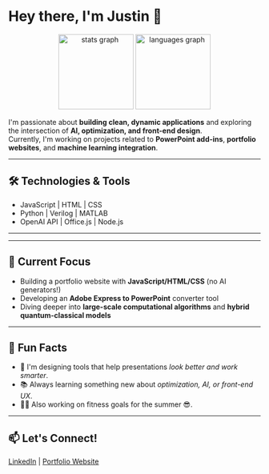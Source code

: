 # Hey there, I'm Justin 👋

<div align="center">
  <img src="https://github-readme-stats.vercel.app/api?username=justinpardo&hide_title=false&hide_rank=false&show_icons=true&include_all_commits=true&count_private=true&disable_animations=false&theme=kacho_ga&locale=en&hide_border=false" height="150" alt="stats graph"  />
  <img src="https://github-readme-stats.vercel.app/api/top-langs?username=justinpardo&locale=en&hide_title=false&layout=compact&card_width=320&langs_count=5&theme=kacho_ga&hide_border=false" height="150" alt="languages graph"  />
</div>

I'm passionate about **building clean, dynamic applications** and exploring the intersection of **AI, optimization, and front-end design**.  
Currently, I'm working on projects related to **PowerPoint add-ins**, **portfolio websites**, and **machine learning integration**.

---

## 🛠️ Technologies & Tools
- JavaScript | HTML | CSS
- Python | Verilog | MATLAB
- OpenAI API | Office.js | Node.js

---




---

## 🎯 Current Focus
- Building a portfolio website with **JavaScript/HTML/CSS** (no AI generators!)
- Developing an **Adobe Express to PowerPoint** converter tool
- Diving deeper into **large-scale computational algorithms** and **hybrid quantum-classical models**

---

## 🌱 Fun Facts
- 🎨 I'm designing tools that help presentations *look better and work smarter*.
- 📚 Always learning something new about *optimization, AI, or front-end UX*.
- 🏋️‍♂️ Also working on fitness goals for the summer 😎.

---

## 📫 Let's Connect!
[LinkedIn](https://www.linkedin.com/in/your-link/) | [Portfolio Website](https://your-portfolio-link.com)

